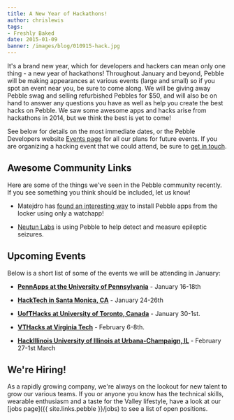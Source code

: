```yaml
---
title: A New Year of Hackathons!
author: chrislewis
tags:
- Freshly Baked
date: 2015-01-09
banner: /images/blog/010915-hack.jpg
---
```


It's a brand new year, which for developers and hackers can mean only one thing -
a new year of hackathons! Throughout January and beyond, Pebble will be making
appearances at various events (large and small) so if you spot an event near
you, be sure to come along. We will be giving away Pebble swag and selling
refurbished Pebbles for $50, and will also be on hand to answer any questions
you have as well as help you create the best hacks on Pebble. We saw some
awesome apps and hacks arise from hackathons in 2014, but we think the best is
yet to come!

See below for details on the most immediate dates, or the Pebble Developers
website [Events page](/community/events) for all our plans for future events. If
you are organizing a hacking event that we could attend, be sure to 
[get in touch](/contact/).





## Awesome Community Links

Here are some of the things we've seen in the Pebble community recently. If you
see something you think should be included, let us know!

* Matejdro has 
  [found an interesting way](https://forums.getpebble.com/discussion/19365/android-tasker-app-manager-for-pebble-install-uninstall-pebble-apps-via-tasker) to 
  install Pebble apps from the locker using only a watchapp!

* [Neutun Labs](http://neutun.com/) is using Pebble to help detect and measure 
  epileptic seizures.

## Upcoming Events

Below is a short list of some of the events we will be attending in January:

* [**PennApps at the University of Pennsylvania**](http://2015s.pennapps.com/) - 
January 16-18th

* [**HackTech in Santa Monica, CA**](http://www.hacktech.io/) - January 24-26th

* [**UofTHacks at University of Toronto, Canada**](https://uofthacks.com) - 
  January 30-1st.

* [**VTHacks at Virginia Tech**](http://vthacks.com/) - February 6-8th.

* [**HackIllinois University of Illinois at Urbana-Champaign, IL**](http://www.hackillinois.org/) - 
  February 27-1st March

## We're Hiring!

As a rapidly growing company, we're always on the lookout for new talent to grow 
our various teams. If you or anyone you know has the technical skills, wearable 
enthusiasm and a taste for the Valley lifestyle, have a look at our 
[jobs page]({{ site.links.pebble }}/jobs) to see a list of open positions.
